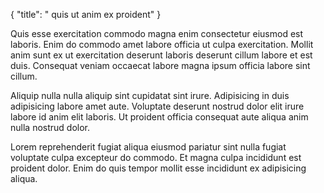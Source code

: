 {
  "title": " quis ut anim ex proident"
}

Quis esse exercitation commodo magna enim consectetur eiusmod est laboris. Enim do commodo amet labore officia ut culpa exercitation. Mollit anim sunt ex ut exercitation deserunt laboris deserunt cillum labore et est duis. Consequat veniam occaecat labore magna ipsum officia labore sint cillum.

Aliquip nulla nulla aliquip sint cupidatat sint irure. Adipisicing in duis adipisicing labore amet aute. Voluptate deserunt nostrud dolor elit irure labore id anim elit laboris. Ut proident officia consequat aute aliqua anim nulla nostrud dolor.

Lorem reprehenderit fugiat aliqua eiusmod pariatur sint nulla fugiat voluptate culpa excepteur do commodo. Et magna culpa incididunt est proident dolor. Enim do quis tempor mollit esse incididunt ex adipisicing aliqua.